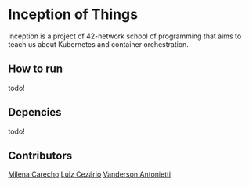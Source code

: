 # Inception of Things

Inception is a project of 42-network school of programming that aims to teach us about Kubernetes and container orchestration.

## How to run
todo!
## Depencies
todo!
## Contributors
[Milena Carecho](https://github.com/MilenaCarecho)
[Luiz Cezário](https://github.com/luizlcezario)
[Vanderson Antonietti](https://github.com/VanAntonietti)
